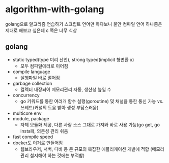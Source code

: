 # algorithm-with-golang
golang으로 알고리즘 연습하기
스크립트 언어만 하다보니 불안
컴파일 언어 하나쯤은 제대로 해보고 싶은데 c 쪽은 너무 식상

## golang
- static typed(type 미리 선언), strong typed(implicit 형변환 x) 
  - 모두 컴파일에러로 이어짐
- compile language
  - 실행파일 바로 떨어짐
- garbage collection
  - 컬렉터 내장되어 메모리관리 자동, 생산성 높일 수
- concurrency
  - go 키워드를 통한 여러개 함수 실행(goroutine) 및 채널을 통한 통신 가능 vs. 쓰레드(커널의 도움 받아 생성 부담스러움)
- multicore env
- module, package
  - 자체 모듈화 제공, 다른 사람 소스 그대로 가져와 바로 사용 가능(go get, go install), 의존성 관리 쉬움
- fast compile speed
- docker도 이거로 만들어짐
  - 웹브라우저, 서버, 디비 등 큰 규모의 복잡한 애플리케이션 개발에 적합 (메모리 관리 철저해야 하는 것에는 부적합)

